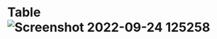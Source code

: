 # Table![Screenshot 2022-09-24 125258](https://user-images.githubusercontent.com/113025644/192085934-5366ee22-9cf4-45b7-b93c-7abf8040d158.png)
